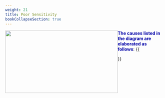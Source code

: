 ```yaml
---
weight: 21
title: Poor Sensitivity
bookCollapseSection: true
---
```


<img width ="360" height= "200" src = "/docs/images/" style ="float: left"/>


**<font color = "#0000a7">The causes listed in the diagram are elaborated as follows</font>**:
{{<section>}}
